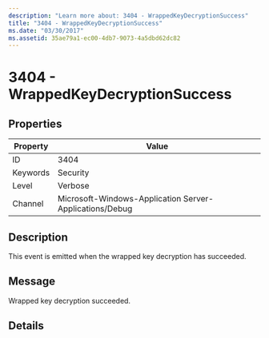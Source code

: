 ```yaml
---
description: "Learn more about: 3404 - WrappedKeyDecryptionSuccess"
title: "3404 - WrappedKeyDecryptionSuccess"
ms.date: "03/30/2017"
ms.assetid: 35ae79a1-ec00-4db7-9073-4a5dbd62dc82
---
```

# 3404 - WrappedKeyDecryptionSuccess

## Properties

| Property | Value |
| - | - |
|ID|3404|  
|Keywords|Security|  
|Level|Verbose|  
|Channel|Microsoft-Windows-Application Server-Applications/Debug|  
  
## Description  

 This event is emitted when the wrapped key decryption has succeeded.  
  
## Message  

 Wrapped key decryption succeeded.  
  
## Details

